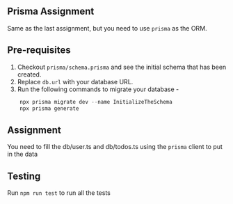 ## Prisma Assignment

Same as the last assignment, but you need to use `prisma` as the ORM.

## Pre-requisites

1. Checkout `prisma/schema.prisma` and see the initial schema that has been created.
2. Replace `db.url` with your database URL.
3. Run the following commands to migrate your database -

```js
    npx prisma migrate dev --name InitializeTheSchema
    npx prisma generate
```

## Assignment

You need to fill the db/user.ts and db/todos.ts using the `prisma` client to put in the data

## Testing

Run `npm run test` to run all the tests
